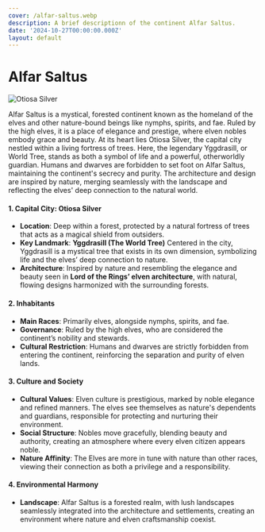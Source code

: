 ```yaml
---
cover: /alfar-saltus.webp
description: A brief descriptionn of the continent Alfar Saltus.
date: '2024-10-27T00:00:00.000Z'
layout: default
---
```


# Alfar Saltus

![Otiosa Silver](/alfar-saltus.webp)

Alfar Saltus is a mystical, forested continent known as the homeland of the elves and other nature-bound beings like nymphs, spirits, and fae. Ruled by the high elves, it is a place of elegance and prestige, where elven nobles embody grace and beauty. At its heart lies Otiosa Silver, the capital city nestled within a living fortress of trees. Here, the legendary Yggdrasill, or World Tree, stands as both a symbol of life and a powerful, otherworldly guardian. Humans and dwarves are forbidden to set foot on Alfar Saltus, maintaining the continent's secrecy and purity. The architecture and design are inspired by nature, merging seamlessly with the landscape and reflecting the elves' deep connection to the natural world.

#### **1. Capital City: Otiosa Silver**

- **Location**: Deep within a forest, protected by a natural fortress of trees that acts as a magical shield from outsiders.
- **Key Landmark**: **Yggdrasill (The World Tree)** Centered in the city, Yggdrasill is a mystical tree that exists in its own dimension, symbolizing life and the elves’ deep connection to nature.
- **Architecture**: Inspired by nature and resembling the elegance and beauty seen in **Lord of the Rings’ elven architecture**, with natural, flowing designs harmonized with the surrounding forests.

#### **2. Inhabitants**

- **Main Races**: Primarily elves, alongside nymphs, spirits, and fae.
- **Governance**: Ruled by the high elves, who are considered the continent’s nobility and stewards.
- **Cultural Restriction**: Humans and dwarves are strictly forbidden from entering the continent, reinforcing the separation and purity of elven lands.

#### **3. Culture and Society**

- **Cultural Values**: Elven culture is prestigious, marked by noble elegance and refined manners. The elves see themselves as nature's dependents and guardians, responsible for protecting and nurturing their environment.
- **Social Structure**: Nobles move gracefully, blending beauty and authority, creating an atmosphere where every elven citizen appears noble.
- **Nature Affinity**: The Elves are more in tune with nature than other races, viewing their connection as both a privilege and a responsibility.

#### **4. Environmental Harmony**

- **Landscape**: Alfar Saltus is a forested realm, with lush landscapes seamlessly integrated into the architecture and settlements, creating an environment where nature and elven craftsmanship coexist.
